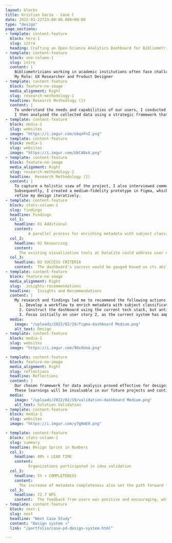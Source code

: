 ```yaml
---
layout: blocks
title: Kristian Garza - Case C
date: 2022-01-22T23:00:00.000+00:00
type: "design"
page_sections:
- template: content-feature
  block: hero-1
  slug: intro
  heading: Crafting an Open-Science Analytics Dashboard for Bibliometricians
- template: content-feature
  block: one-column-1
  slug: intro
  content: |
    Bibliometricians working in academic institutions often face challenges when needing to conduct quick analyses due to a lack of streamlined tools. The conventional method involving APIs and backend workflows can be time-consuming and requires specific technical know-how. This project aimed to develop a dashboard for bibliometricians, which would not only save them time but also provide a platform where their analyses could be hosted, thus promoting open science.
    My Role: UX Researcher and Product Designer
- template: content-feature
  block: feature-no-image
  media_alignment: Right
  slug: research-methodology-1
  headline: Research Methodlogy (1)
  content: | 
    To understand the needs and capabilities of our users, I conducted in-depth interviews with bibliometricians from different organizations. My questionnaire explored their technical capabilities and the data dimensions required for their work.
    I then analyzed the collected data using a strategic framework that categorized insights into dimensions, indicators, aggregations, computations, and filters. This methodology greatly informed my design of the visualizations.
- template: content-feature
  block: media-1
  slug: websites
  image: "https://i.imgur.com/obqvFnZ.png"
- template: content-feature
  block: media-1
  slug: websites
  image: "https://i.imgur.com/UbCA8xX.png"
- template: content-feature
  block: feature-no-image
  media_alignment: Right
  slug: research-methodology-2
  headline:  Research Methodology (2)
  content: | 
    To capture a holistic view of the project, I also interviewed community stakeholders, funders, and the engineering team at DataCite. These interviews were pivotal in identifying the community's needs, defining the dashboard's success criteria, and understanding the feasibility in the context of DataCite's infrastructure.
    Subsequently, I created a medium-fidelity prototype in Figma, which was presented to ten experts during expert walkthroughs. This interactive approach allowed me to gain detailed insights and feedback to
    refine my design iteratively.
- template: content-feature
  block: stats-column-1
  slug: findings
  headline: Findings
  col_1:
    headline: 01 Additional
    content: 
          A parallel process for enriching metadata with subject classification was necessary due to the existing infrastructure limitations.
  col_2:
    headline: 02 Resourcing
    content: 
      The existing visualization tools at DataCite could address user needs, but significant backend development would be required for data processing.
  col_3:
    headline: 03 SUCCESS CRITERIA
    content:  The dashboard's success would be gauged based on its ability to address at least one of the user stories within the stipulated time frame.
- template: content-feature
  block: feature-no-image
  media_alignment: Right
  slug:  insights-recommendations
  headline:   Insights and Recommendations 
  content: | 
    My research and findings led me to recommend the following actions:
      1. Develop a workflow to enrich metadata with subject classification using client information as a proxy.
      2. Construct the dashboard using the current tech stack, but anticipate heavy backend alterations.
      3. Focus initially on user story 2, as the current system has ample data for useful visualizations.
  media:
    image: "/uploads/2022/02/19/figma-dashboard Medium.png"
    alt_text: Design
- template: content-feature
  block: media-1
  slug: websites
  image: "https://i.imgur.com/9OxXUoo.png"

- template: content-feature
  block: feature-no-image
  media_alignment: Right
  slug: reflections
  headline: Reflections
  content: | 
    Our chosen framework for data analysis proved effective for designing the visualizations.
    These learnings will be invaluable in our future projects and continuous improvement of the dashboard.
  media:
    image: "/uploads/2022/02/19/validation-dashboard Medium.png"
    alt_text: Solution Validation
- template: content-feature
  block: media-1
  slug: websites
  image: "https://i.imgur.com/y7g0mE9.png"

- template: content-feature
  block: stats-column-1
  slug: summary
  headline: Design Sprint in Numbers
  col_1:
    headline: 40% ⬇ LEAD TIME
    content: 
          Organizations participated in idea validation
  col_2:
    headline: 5% ⬇ COMPLETENESS
    content: 
      The increase of metadata completeness also set the path forward for a whole new set of features
  col_3:
    headline: 72.7 NPS
    content:  The feedback from users was positive and encouraging, which indicated a high level of user satisfaction.
- template: content-feature
  block: next-1
  slug: next
  headline: "Next Case Study"
  content: "Design system ➔"
  link: "/portfolio/case-pd-design-system.html"

---
```






